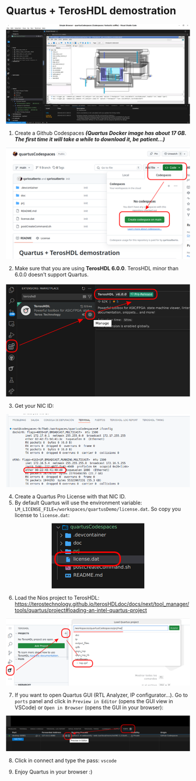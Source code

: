 # Quartus + TerosHDL demostration

<center>
    <img src="./doc/final.png">
</center>

1. Create a Github Codespaces ***(Quartus Docker image has about 17 GB. The first time it will take a while to download it, be patient...)***

<center>
    <img src="./doc/open.png">
</center>

2. Make sure that you are using **TerosHDL 6.0.0**. TerosHDL minor than 6.0.0 doesn't support Quartus.

<center>
    <img src="./doc/teroshdl.png">
</center>

3. Get your NIC ID:

<center>
    <img src="./doc/ifconfig.png">
</center>

4. Create a Quartus Pro License with that NIC ID.
5. By default Quartus will use the environment variable: `LM_LICENSE_FILE=/workspaces/quartusDemo/license.dat`. So copy you license to `license.dat`:

<center>
    <img src="./doc/license.png">
</center>

6. Load the Nios project to TerosHDL: https://terostechnology.github.io/terosHDLdoc/docs/next/tool_manager/tools/quartus/project#loading-an-intel-quartus-project

<center>
    <img src="./doc/project.png">
</center>

7. If you want to open Quartus GUI (RTL Analyzer, IP configurator...). Go to `ports` panel and click in `Preview in Editor` (opens the GUI view in VSCode) or `Open in Browser` (opens the GUI in your browser):

<center>
    <img src="./doc/gui.png">
</center>

8. Click in connect and type the pass: `vscode`

9. Enjoy Quartus in your browser :)

